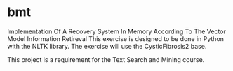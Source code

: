 # bmt

Implementation Of A Recovery System In Memory According To The Vector Model Information Retireval
This exercise is designed to be done in Python with the NLTK library.
The exercise will use the CysticFibrosis2 base.

This project is a requirement for the Text Search and Mining course.
